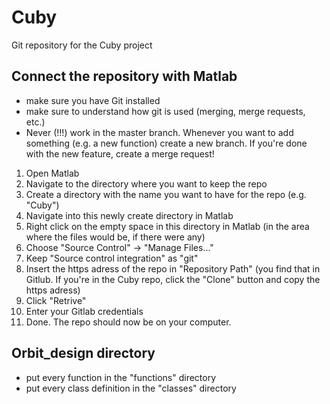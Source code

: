 # Cuby

Git repository for the Cuby project

## Connect the repository with Matlab
- make sure you have Git installed
- make sure to understand how git is used (merging, merge requests, etc.)
- Never (!!!) work in the master branch. Whenever you want to add something (e.g. a new function) create a new branch. If you're done with the new feature, create a merge request!

1. Open Matlab
2. Navigate to the directory where you want to keep the repo
3. Create a directory with the name you want to have for the repo (e.g. "Cuby")
4. Navigate into this newly create directory in Matlab
5. Right click on the empty space in this directory in Matlab (in the area where the files would be, if there were any)
6. Choose "Source Control" -> "Manage Files..."
7. Keep "Source control integration" as "git"
8. Insert the https adress of the repo in "Repository Path" (you find that in Gitlub. If you're in the Cuby repo, click the "Clone" button and copy the https adress)
9. Click "Retrive"
10. Enter your Gitlab credentials
11. Done. The repo should now be on your computer.


## Orbit_design directory
- put every function in the "functions" directory
- put every class definition in the "classes" directory
